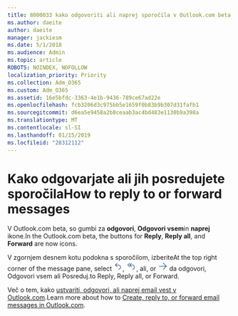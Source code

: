 ```yaml
---
title: 8000033 kako odgovoriti ali naprej sporočila v Outlook.com beta
ms.author: daeite
author: daeite
manager: jackiesm
ms.date: 5/1/2018
ms.audience: Admin
ms.topic: article
ROBOTS: NOINDEX, NOFOLLOW
localization_priority: Priority
ms.collection: Adm_O365
ms.custom: Adm_O365
ms.assetid: 16e5bfdc-3363-4e1b-9436-789ce67ad22e
ms.openlocfilehash: fcb3206d3c975bb5e1659f0b83b9b307d31fafb1
ms.sourcegitcommit: d6ea5e9458a2b8ceaab3ac4bd483e1130b9a398a
ms.translationtype: MT
ms.contentlocale: sl-SI
ms.lasthandoff: 01/15/2019
ms.locfileid: "28312112"
---
```

# <a name="how-to-reply-to-or-forward-messages"></a><span data-ttu-id="6ab38-102">Kako odgovarjate ali jih posredujete sporočila</span><span class="sxs-lookup"><span data-stu-id="6ab38-102">How to reply to or forward messages</span></span>

<span data-ttu-id="6ab38-103">V Outlook.com beta, so gumbi za **odgovori**, **Odgovori vsem**in **naprej** ikone.</span><span class="sxs-lookup"><span data-stu-id="6ab38-103">In the Outlook.com beta, the buttons for **Reply**, **Reply all**, and **Forward** are now icons.</span></span> 
  
<span data-ttu-id="6ab38-104">V zgornjem desnem kotu podokna s sporočilom, izberite</span><span class="sxs-lookup"><span data-stu-id="6ab38-104">At the top right corner of the message pane, select</span></span> ![Odgovori](media/08ad5200-369a-4a2f-bef5-ebdcbef5545f.png)<span data-ttu-id="6ab38-106">,</span><span class="sxs-lookup"><span data-stu-id="6ab38-106"></span></span> ![Odgovori vsem](media/be5f41a1-dbea-471f-ba5d-7be4256922d2.png)<span data-ttu-id="6ab38-108">, ali</span><span class="sxs-lookup"><span data-stu-id="6ab38-108">, or</span></span> ![Posreduj](media/29fd06ec-1642-40d1-8faa-ec437ef156fc.png) <span data-ttu-id="6ab38-110">da odgovori, Odgovori vsem ali Posreduj.</span><span class="sxs-lookup"><span data-stu-id="6ab38-110">to Reply, Reply all, or Forward.</span></span> 
  
<span data-ttu-id="6ab38-111">Več o tem, kako [ustvariti, odgovori, ali naprej email vest v Outlook.com](https://go.microsoft.com/fwlink/p/?linkid=873141).</span><span class="sxs-lookup"><span data-stu-id="6ab38-111">Learn more about how to [Create, reply to, or forward email messages in Outlook.com](https://go.microsoft.com/fwlink/p/?linkid=873141).</span></span>
  

